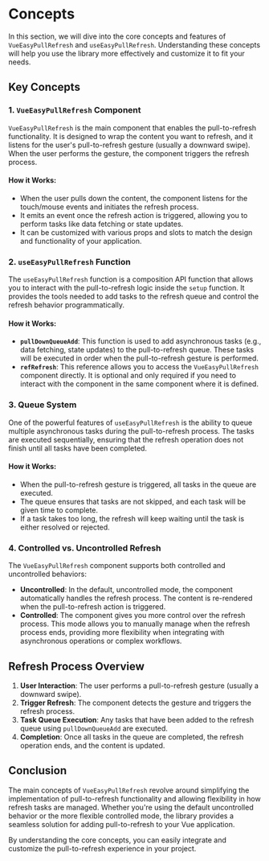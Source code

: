 # **Concepts**

In this section, we will dive into the core concepts and features of `VueEasyPullRefresh` and `useEasyPullRefresh`. Understanding these concepts will help you use the library more effectively and customize it to fit your needs.

## **Key Concepts**

### 1. **`VueEasyPullRefresh` Component**

`VueEasyPullRefresh` is the main component that enables the pull-to-refresh functionality. It is designed to wrap the content you want to refresh, and it listens for the user's pull-to-refresh gesture (usually a downward swipe). When the user performs the gesture, the component triggers the refresh process.

#### **How it Works:**

- When the user pulls down the content, the component listens for the touch/mouse events and initiates the refresh process.
- It emits an event once the refresh action is triggered, allowing you to perform tasks like data fetching or state updates.
- It can be customized with various props and slots to match the design and functionality of your application.

### 2. **`useEasyPullRefresh` Function**

The `useEasyPullRefresh` function is a composition API function that allows you to interact with the pull-to-refresh logic inside the `setup` function. It provides the tools needed to add tasks to the refresh queue and control the refresh behavior programmatically.

#### **How it Works:**

- **`pullDownQueueAdd`**: This function is used to add asynchronous tasks (e.g., data fetching, state updates) to the pull-to-refresh queue. These tasks will be executed in order when the pull-to-refresh gesture is performed.
- **`refRefresh`**: This reference allows you to access the `VueEasyPullRefresh` component directly. It is optional and only required if you need to interact with the component in the same component where it is defined.

### 3. **Queue System**

One of the powerful features of `useEasyPullRefresh` is the ability to queue multiple asynchronous tasks during the pull-to-refresh process. The tasks are executed sequentially, ensuring that the refresh operation does not finish until all tasks have been completed.

#### **How it Works:**

- When the pull-to-refresh gesture is triggered, all tasks in the queue are executed.
- The queue ensures that tasks are not skipped, and each task will be given time to complete.
- If a task takes too long, the refresh will keep waiting until the task is either resolved or rejected.

### 4. **Controlled vs. Uncontrolled Refresh**

The `VueEasyPullRefresh` component supports both controlled and uncontrolled behaviors:

- **Uncontrolled**: In the default, uncontrolled mode, the component automatically handles the refresh process. The content is re-rendered when the pull-to-refresh action is triggered.
- **Controlled**: The component gives you more control over the refresh process. This mode allows you to manually manage when the refresh process ends, providing more flexibility when integrating with asynchronous operations or complex workflows.

## **Refresh Process Overview**

1. **User Interaction**: The user performs a pull-to-refresh gesture (usually a downward swipe).
2. **Trigger Refresh**: The component detects the gesture and triggers the refresh process.
3. **Task Queue Execution**: Any tasks that have been added to the refresh queue using `pullDownQueueAdd` are executed.
4. **Completion**: Once all tasks in the queue are completed, the refresh operation ends, and the content is updated.

## **Conclusion**

The main concepts of `VueEasyPullRefresh` revolve around simplifying the implementation of pull-to-refresh functionality and allowing flexibility in how refresh tasks are managed. Whether you're using the default uncontrolled behavior or the more flexible controlled mode, the library provides a seamless solution for adding pull-to-refresh to your Vue application.

By understanding the core concepts, you can easily integrate and customize the pull-to-refresh experience in your project.
